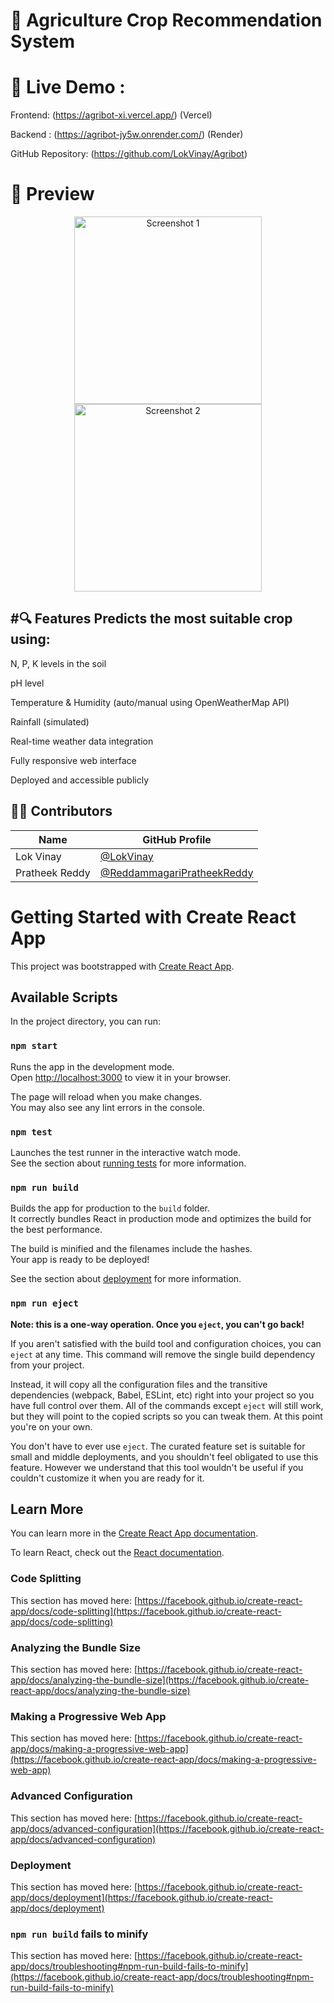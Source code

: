 # 🌾 Agriculture Crop Recommendation System


# 🚀 Live Demo :
 Frontend: (https://agribot-xi.vercel.app/) (Vercel)

 Backend : (https://agribot-jy5w.onrender.com/) (Render)

 GitHub Repository: (https://github.com/LokVinay/Agribot)

# 📸 Preview
<p align="center">
  <img src="https://github.com/user-attachments/assets/45414ed5-a950-413b-9938-3cbf10d46986" alt="Screenshot 1" height="300px" />
  <img src="https://github.com/user-attachments/assets/28e96a07-5bc8-4834-9d97-ad25735a8877" alt="Screenshot 2" height="300px" />
</p>




#🔍 Features
Predicts the most suitable crop using:
-------------------------------------
N, P, K levels in the soil

pH level

Temperature & Humidity (auto/manual using OpenWeatherMap API)

Rainfall (simulated)

Real-time weather data integration

Fully responsive web interface

Deployed and accessible publicly



## 👨‍💻 Contributors

| Name            | GitHub Profile                                                   |
|-----------------|------------------------------------------------------------------|
| Lok Vinay       | [@LokVinay](https://github.com/LokVinay)                         |
| Pratheek Reddy  | [@ReddammagariPratheekReddy](https://github.com/ReddammagariPratheekReddy) |



# Getting Started with Create React App

This project was bootstrapped with [Create React App](https://github.com/facebook/create-react-app).

## Available Scripts

In the project directory, you can run:

### `npm start`

Runs the app in the development mode.\
Open [http://localhost:3000](http://localhost:3000) to view it in your browser.

The page will reload when you make changes.\
You may also see any lint errors in the console.

### `npm test`

Launches the test runner in the interactive watch mode.\
See the section about [running tests](https://facebook.github.io/create-react-app/docs/running-tests) for more information.

### `npm run build`

Builds the app for production to the `build` folder.\
It correctly bundles React in production mode and optimizes the build for the best performance.

The build is minified and the filenames include the hashes.\
Your app is ready to be deployed!

See the section about [deployment](https://facebook.github.io/create-react-app/docs/deployment) for more information.

### `npm run eject`

**Note: this is a one-way operation. Once you `eject`, you can't go back!**

If you aren't satisfied with the build tool and configuration choices, you can `eject` at any time. This command will remove the single build dependency from your project.

Instead, it will copy all the configuration files and the transitive dependencies (webpack, Babel, ESLint, etc) right into your project so you have full control over them. All of the commands except `eject` will still work, but they will point to the copied scripts so you can tweak them. At this point you're on your own.

You don't have to ever use `eject`. The curated feature set is suitable for small and middle deployments, and you shouldn't feel obligated to use this feature. However we understand that this tool wouldn't be useful if you couldn't customize it when you are ready for it.

## Learn More

You can learn more in the [Create React App documentation](https://facebook.github.io/create-react-app/docs/getting-started).

To learn React, check out the [React documentation](https://reactjs.org/).

### Code Splitting

This section has moved here: [https://facebook.github.io/create-react-app/docs/code-splitting](https://facebook.github.io/create-react-app/docs/code-splitting)

### Analyzing the Bundle Size

This section has moved here: [https://facebook.github.io/create-react-app/docs/analyzing-the-bundle-size](https://facebook.github.io/create-react-app/docs/analyzing-the-bundle-size)

### Making a Progressive Web App

This section has moved here: [https://facebook.github.io/create-react-app/docs/making-a-progressive-web-app](https://facebook.github.io/create-react-app/docs/making-a-progressive-web-app)

### Advanced Configuration

This section has moved here: [https://facebook.github.io/create-react-app/docs/advanced-configuration](https://facebook.github.io/create-react-app/docs/advanced-configuration)

### Deployment

This section has moved here: [https://facebook.github.io/create-react-app/docs/deployment](https://facebook.github.io/create-react-app/docs/deployment)

### `npm run build` fails to minify

This section has moved here: [https://facebook.github.io/create-react-app/docs/troubleshooting#npm-run-build-fails-to-minify](https://facebook.github.io/create-react-app/docs/troubleshooting#npm-run-build-fails-to-minify)
